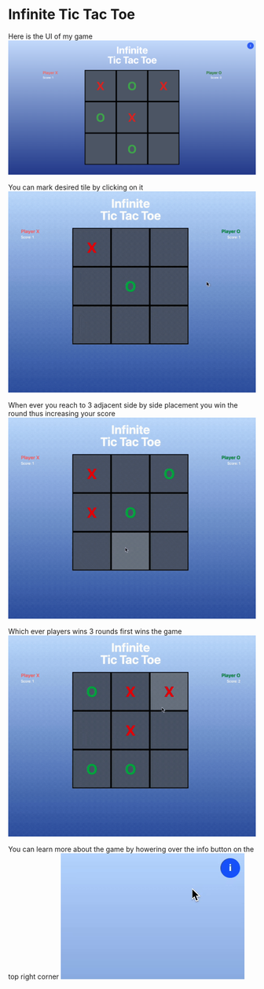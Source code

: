 # Infinite Tic Tac Toe

Here is the UI of my game
![Alt text](Documentation/Pics/pic.png)

You can mark desired tile by clicking on it 
![Demo](Documentation/GIF/PlacingTile.gif)

When ever you reach to 3 adjacent side by side placement you win the round thus increasing your score
![Demo](Documentation/GIF/RoundGame.gif)

Which ever players wins 3 rounds first wins the game 
![Demo](Documentation/GIF/Win_Game.mov.gif)

You can learn more about the game by howering over the info button on the top right corner
![Demo](Documentation/GIF/infoBox.gif)